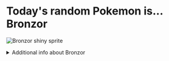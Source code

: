 # Today's random Pokemon is... Bronzor

![Bronzor shiny sprite](https://raw.githubusercontent.com/PokeAPI/sprites/master/sprites/pokemon/shiny/436.png)

<details>
<summary>Additional info about Bronzor</summary>

| srpite type | image |
|------|------|
| back_default | ![Bronzor back_default sprite](https://raw.githubusercontent.com/PokeAPI/sprites/master/sprites/pokemon/back/436.png) |
| back_shiny | ![Bronzor back_shiny sprite](https://raw.githubusercontent.com/PokeAPI/sprites/master/sprites/pokemon/back/shiny/436.png) |
| front_default | ![Bronzor front_default sprite](https://raw.githubusercontent.com/PokeAPI/sprites/master/sprites/pokemon/436.png) | </details>